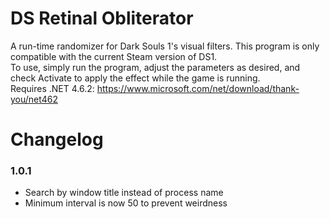 # DS Retinal Obliterator
A run-time randomizer for Dark Souls 1's visual filters. This program is only compatible with the current Steam version of DS1.  
To use, simply run the program, adjust the parameters as desired, and check Activate to apply the effect while the game is running.  
Requires .NET 4.6.2: https://www.microsoft.com/net/download/thank-you/net462

# Changelog
### 1.0.1
* Search by window title instead of process name  
* Minimum interval is now 50 to prevent weirdness
